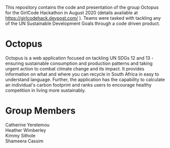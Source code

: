 This repository contains the code and presentation of the group Octopus for the GirlCode Hackathon in August 2020 (details available at https://girlcodehack.devpost.com/ ). Teams were tasked with tackling any of the UN Sustainable Development Goals through a code driven product.

# Octopus 
Octopus is a web application focused on tackling UN SDGs 12 and 13 - ensuring sustainable consumption and production patterns and taking urgent action to combat climate change and its impact. It provides information on what and where you can recycle in South Africa in easy to understand language. Further, the application has the capability to calculate an individual's carbon footprint and ranks users to encourage healthy competition in living more sustainably. 

# Group Members
Catherine Yerelemou \
Heather Wimberley \
Kimmy Sithole \
Shameera Cassim

